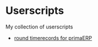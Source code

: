 # Userscripts

My collection of userscripts

+ [round timerecords for primaERP](./primaERP/round_timerecords.ts)